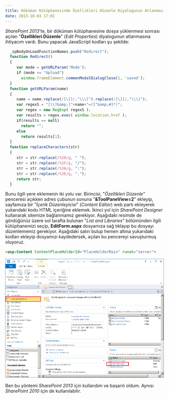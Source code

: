 ```yaml
---
title: Döküman Kütüphanesinde Özellikleri Düzenle Diyalogunun Atlanması
date: 2013-10-03 17:01
---
```


*SharePoint 2013*'te, bir döküman kütüphanesine dosya yüklenmesi sonrası açılan "**Özellikleri Düzenle**" (*Edit Properties*) diyalogunun atlanmasına ihtiyacım vardı. Bunu yapacak JavaScript kodları şu şekilde:

<!--more-->
```javascript
  _spBodyOnLoadFunctionNames.push("Redirect");
  function Redirect()
  {
     var mode = getURLParam('Mode');
     if (mode == "Upload")
       window.frameElement.commonModalDialogClose(1, 'saved');
  }
  function getURLParam(name)
  {
     name = name.replace(/[\[]/,"\\\[").replace(/[\]]/,"\\\]");
     var regexS = "[\\?&amp;]"+name+"=([^&amp;#]*)";
     var regex = new RegExp( regexS );
     var results = regex.exec( window.location.href );
     if(results == null)
       return "";
     else
       return results[1];
  }
  function replaceCharacters(str)
  {
     str = str.replace(/%20/g, " ");
     str = str.replace(/%2F/g, "/");
     str = str.replace(/%3A/g, ":");
     str = str.replace(/%2E/g, ".");
     return str;
  }
```

Bunu ilgili yere eklemenin iki yolu var. Birincisi, "*Özellikleri Düzenle*" penceresi açıkken adres çubunun sonuna "**&amp;ToolPaneView=2**" ekleyip, sayfamıza bir "*İçerik Düzenleyicisi*" (*Content Editor*) web partı ekleyerek yukarıdaki kodu HTML içeriğine eklemek. İkinci yol için *SharePoint Designer* kullanarak sitemize bağlanmamız gerekiyor. Aşağıdaki resimde de gördüğünüz üzere sol tarafta bulunan "*List and Libraries*" bölümünden ilgili kütüphanemizi seçip, **EditForm.aspx** dosyamıza sağ tıklayıp bu dosyayı düzenlememiz gerekiyor. Aşağıdaki satırı bulup hemen altına yukarıdaki kodları ekleyip dosyamızı kaydedersek, açılan bu pencereyi savuşturmuş oluyoruz.

```html
<asp:Content ContentPlaceHolderId="PlaceHolderMain" runat="server">
```

![sharepoint-designer](/uploads/2013/10/sharepoint-designer.png)

Ben bu yöntemi *SharePoint 2013* için kullandım ve başarılı oldum. Aynısı *SharePoint 2010* için de kullanılabilir.